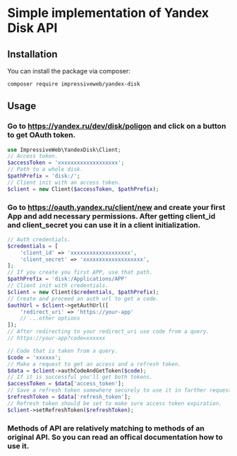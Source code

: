 # Simple implementation of Yandex Disk API


## Installation

You can install the package via composer:

``` bash
composer require impressiveweb/yandex-disk
```

## Usage

### Go to https://yandex.ru/dev/disk/poligon and click on a button to get OAuth token. 

```php
use ImpressiveWeb\YandexDisk\Client;
// Access token.
$accessToken = 'xxxxxxxxxxxxxxxxxxx';
// Path to a whole disk.
$pathPrefix = 'disk:/';
// Client init with an access token.
$client = new Client($accessToken, $pathPrefix);
```

### Go to https://oauth.yandex.ru/client/new and create your first App and add necessary permissions. After getting client_id and client_secret you can use it in a client initialization.

```php
// Auth credentials.
$credentials = [
    'client_id' => 'xxxxxxxxxxxxxxxxxxx',
    'client_secret' => 'xxxxxxxxxxxxxxxxxxx',
];
// If you create you first APP, use that path.
$pathPrefix = 'disk:/Applications/APP'
// Client init with credentials.
$client = new Client($credentials, $pathPrefix);
// Create and proceed an auth url to get a code.
$authUrl = $client->getAuthUrl([
    'redirect_uri' => 'https://your-app'
    // ...other options
]);
// After redirecting to your redirect_uri use code from a query.
// https://your-app?code=xxxxxx

// Code that is taken from a query.
$code = 'xxxxxx';
// Make a request to get an access and a refresh token. 
$data = $client->authCodeAndGetToken($code);
// If it is successful you'll get both tokens.
$accessToken = $data['access_token'];
// Save a refresh token somewhere securely to use it in farther requests.
$refreshToken = $data['refresh_token'];
// Refresh token should be set to make sure access token expiration.
$client->setRefreshToken($refreshToken); 
```

### Methods of API are relatively matching to methods of an original API. So you can read an offical documentation how to use it.